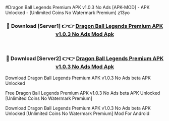 #Dragon Ball Legends Premium APK v1.0.3 No Ads [APK-MOD] - APK Unlocked - [Unlimited Coins No Watermark Premium] z13yo



<div align="center">

<h3>🔴 Download [Server1] 👉👉 <a href="https://momento.my/?title=Dragon_Ball_Legends_Premium_APK_v1.0.3_No_Ads">Dragon Ball Legends Premium APK v1.0.3 No Ads Mod Apk</a></h3><br>

<h3>🔴 Download [Server2] 👉👉 <a href="https://momento.my/?title=Dragon_Ball_Legends_Premium_APK_v1.0.3_No_Ads">Dragon Ball Legends Premium APK v1.0.3 No Ads Mod Apk</a></h3>
</div>



Download Dragon Ball Legends Premium APK v1.0.3 No Ads beta APK Unlocked

Free Dragon Ball Legends Premium APK v1.0.3 No Ads beta APK Unlocked [Unlimited Coins No Watermark Premium]

Download Dragon Ball Legends Premium APK v1.0.3 No Ads beta APK Unlocked [Unlimited Coins No Watermark Premium] Mod For Android
